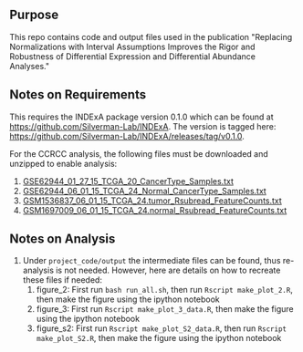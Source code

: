 
## Purpose

This repo contains code and output files used in the publication "Replacing Normalizations
with Interval Assumptions Improves the Rigor and Robustness of Differential Expression and
Differential Abundance Analyses."

## Notes on Requirements

This requires the INDExA package version 0.1.0 which can be found at https://github.com/Silverman-Lab/INDExA.
The version is tagged here: https://github.com/Silverman-Lab/INDExA/releases/tag/v0.1.0.

For the CCRCC analysis, the following files must be downloaded and unzipped to enable analysis:

1. [GSE62944_01_27_15_TCGA_20_CancerType_Samples.txt](https://www.ncbi.nlm.nih.gov/geo/download/?acc=GSE62944&format=file&file=GSE62944%5F01%5F27%5F15%5FTCGA%5F20%5FCancerType%5FSamples%2Etxt%2Egz)
2. [GSE62944_06_01_15_TCGA_24_Normal_CancerType_Samples.txt](https://www.ncbi.nlm.nih.gov/geo/download/?acc=GSE62944&format=file&file=GSE62944%5F06%5F01%5F15%5FTCGA%5F24%5FNormal%5FCancerType%5FSamples%2Etxt%2Egz)
3. [GSM1536837_06_01_15_TCGA_24.tumor_Rsubread_FeatureCounts.txt](https://www.ncbi.nlm.nih.gov/geo/download/?acc=GSM1536837&format=file&file=GSM1536837%5F06%5F01%5F15%5FTCGA%5F24%2Etumor%5FRsubread%5FFeatureCounts%2Etxt%2Egz)
4. [GSM1697009_06_01_15_TCGA_24.normal_Rsubread_FeatureCounts.txt](https://www.ncbi.nlm.nih.gov/geo/download/?acc=GSM1697009&format=file&file=GSM1697009%5F06%5F01%5F15%5FTCGA%5F24%2Enormal%5FRsubread%5FFeatureCounts%2Etxt%2Egz)

## Notes on Analysis

1. Under `project_code/output` the intermediate files can be found, thus re-analysis is not needed. However, here are details on how to recreate these files if needed:
   1. figure_2: First run `bash run_all.sh`, then run `Rscript make_plot_2.R`, then make the figure using the ipython notebook
   2. figure_3: First run `Rscript make_plot_3_data.R`, then make the figure using the ipython notebook
   3. figure_s2: First run `Rscript make_plot_S2_data.R`, then run `Rscript make_plot_S2.R`, then make the figure using the ipython notebook

